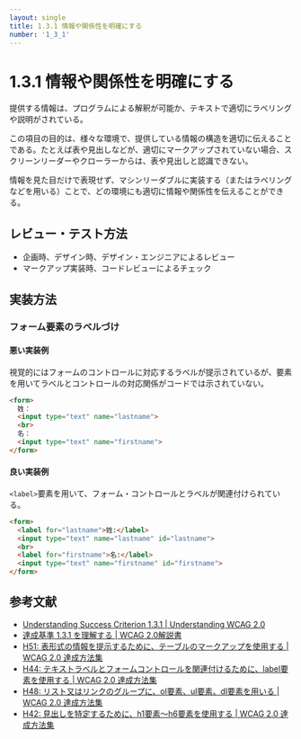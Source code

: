 ```yaml
---
layout: single
title: 1.3.1 情報や関係性を明確にする
number: '1_3_1'
---
```


# 1.3.1 情報や関係性を明確にする

提供する情報は、プログラムによる解釈が可能か、テキストで適切にラベリングや説明がされている。

この項目の目的は、様々な環境で、提供している情報の構造を適切に伝えることである。たとえば表や見出しなどが、適切にマークアップされていない場合、スクリーンリーダーやクローラーからは、表や見出しと認識できない。

情報を見た目だけで表現せず、マシンリーダブルに実装する（またはラベリングなどを用いる）ことで、どの環境にも適切に情報や関係性を伝えることができる。

## レビュー・テスト方法

- 企画時、デザイン時、デザイン・エンジニアによるレビュー
- マークアップ実装時、コードレビューによるチェック

## 実装方法

### フォーム要素のラベルづけ

#### 悪い実装例

視覚的にはフォームのコントロールに対応するラベルが提示されているが、要素を用いてラベルとコントロールの対応関係がコードでは示されていない。

```html
<form>
  姓：
  <input type="text" name="lastname">
  <br>
  名：
  <input type="text" name="firstname">
</form>
```

#### 良い実装例

`<label>`要素を用いて、フォーム・コントロールとラベルが関連付けられている。

```html
<form>
  <label for="lastname">姓:</label>
  <input type="text" name="lastname" id="lastname">
  <br>
  <label for="firstname">名:</label>
  <input type="text" name="firstname" id="firstname">
</form>
```

## 参考文献

- [Understanding Success Criterion 1.3.1 | Understanding WCAG 2.0](https://www.w3.org/TR/UNDERSTANDING-WCAG20/content-structure-separation-programmatic.html)
- [達成基準 1.3.1 を理解する | WCAG 2.0解説書](https://waic.jp/docs/UNDERSTANDING-WCAG20/content-structure-separation-programmatic.html)
- [H51: 表形式の情報を提示するために、テーブルのマークアップを使用する | WCAG 2.0 達成方法集](http://waic.jp/docs/WCAG-TECHS/H51)
- [H44: テキストラベルとフォームコントロールを関連付けるために、label要素を使用する | WCAG 2.0 達成方法集](http://waic.jp/docs/WCAG-TECHS/H44)
- [H48: リスト又はリンクのグループに、ol要素、ul要素、dl要素を用いる | WCAG 2.0 達成方法集](http://waic.jp/docs/WCAG-TECHS/H48)
- [H42: 見出しを特定するために、h1要素～h6要素を使用する | WCAG 2.0 達成方法集](http://waic.jp/docs/WCAG-TECHS/H42)
